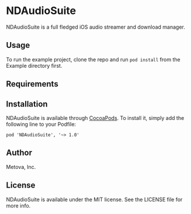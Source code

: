 # NDAudioSuite
NDAudioSuite is a full fledged iOS audio streamer and download manager. 


## Usage

To run the example project, clone the repo and run `pod install` from the Example directory first.

## Requirements

## Installation

NDAudioSuite is available through [CocoaPods](https://cocoapods.org/?q=NDAudioSuite). To install
it, simply add the following line to your Podfile:

    pod 'NDAudioSuite', '~> 1.0'

## Author

Metova, Inc.

## License

NDAudioSuite is available under the MIT license. See the LICENSE file for more info.
